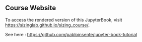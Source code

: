 ## Course Website

To access the rendered version of this JupyterBook, visit https://sizinglab.github.io/sizing_course/.

See here :
https://github.com/pabloinsente/jupyter-book-tutorial

